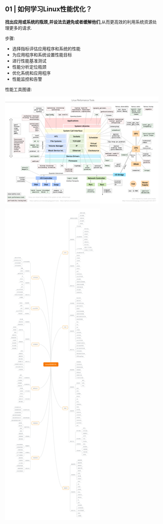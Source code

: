01 | 如何学习Linux性能优化？
----

**找出应用或系统的瓶颈,并设法去避免或者缓解他们**,从而更高效的利用系统资源处理更多的请求.

步骤:

- 选择指标评估应用程序和系统的性能
- 为应用程序和系统设置性能目标
- 进行性能基准测试
- 性能分析定位瓶颈
- 优化系统和应用程序
- 性能监控和告警

性能工具图谱:

![image](../images/linux_perf_tools_full.png)


![image](../images/0faf56cd9521e665f739b03dd04470ba.png)